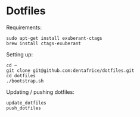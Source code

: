 Dotfiles
========

Requirements:

```
sudo apt-get install exuberant-ctags
brew install ctags-exuberant
```

Setting up:

```
cd ~
git clone git@github.com:dentafrice/dotfiles.git
cd dotfiles
./bootstrap.sh
```

Updating / pushing dotfiles:

```
update_dotfiles
push_dotfiles
```
